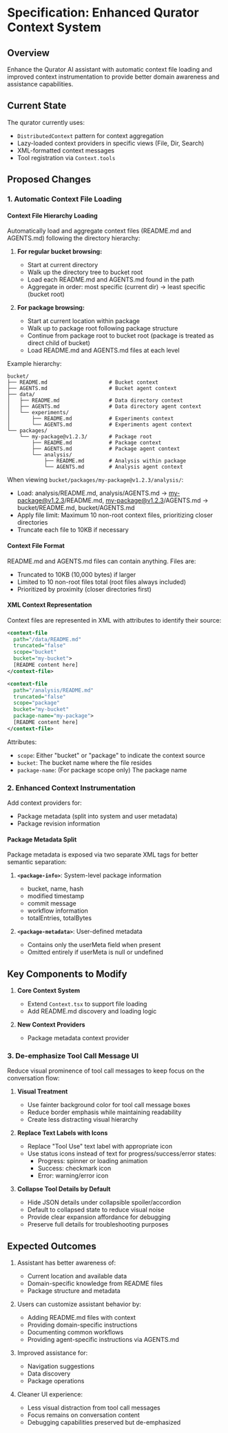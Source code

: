 # Specification: Enhanced Qurator Context System

## Overview

Enhance the Qurator AI assistant with automatic context file loading and improved context instrumentation to provide better domain awareness and assistance capabilities.

## Current State

The qurator currently uses:
- `DistributedContext` pattern for context aggregation
- Lazy-loaded context providers in specific views (File, Dir, Search)
- XML-formatted context messages
- Tool registration via `Context.tools`

## Proposed Changes

### 1. Automatic Context File Loading

#### Context File Hierarchy Loading

Automatically load and aggregate context files (README.md and AGENTS.md) following the directory hierarchy:

1. **For regular bucket browsing:**
   - Start at current directory
   - Walk up the directory tree to bucket root
   - Load each README.md and AGENTS.md found in the path
   - Aggregate in order: most specific (current dir) → least specific (bucket root)

2. **For package browsing:**
   - Start at current location within package
   - Walk up to package root following package structure
   - Continue from package root to bucket root (package is treated as direct child of bucket)
   - Load README.md and AGENTS.md files at each level

Example hierarchy:
```
bucket/
├── README.md                    # Bucket context
├── AGENTS.md                    # Bucket agent context
├── data/
│   ├── README.md                # Data directory context
│   ├── AGENTS.md                # Data directory agent context
│   └── experiments/
│       ├── README.md            # Experiments context
│       └── AGENTS.md            # Experiments agent context
└── packages/
    └── my-package@v1.2.3/       # Package root
        ├── README.md            # Package context
        ├── AGENTS.md            # Package agent context
        └── analysis/
            ├── README.md        # Analysis within package
            └── AGENTS.md        # Analysis agent context
```

When viewing `bucket/packages/my-package@v1.2.3/analysis/`:
- Load: analysis/README.md, analysis/AGENTS.md → my-package@v1.2.3/README.md, my-package@v1.2.3/AGENTS.md → bucket/README.md, bucket/AGENTS.md
- Apply file limit: Maximum 10 non-root context files, prioritizing closer directories
- Truncate each file to 10KB if necessary

#### Context File Format

README.md and AGENTS.md files can contain anything. Files are:
- Truncated to 10KB (10,000 bytes) if larger
- Limited to 10 non-root files total (root files always included)
- Prioritized by proximity (closer directories first)

#### XML Context Representation

Context files are represented in XML with attributes to identify their source:

```xml
<context-file
  path="/data/README.md"
  truncated="false"
  scope="bucket"
  bucket="my-bucket">
  [README content here]
</context-file>

<context-file
  path="/analysis/README.md"
  truncated="false"
  scope="package"
  bucket="my-bucket"
  package-name="my-package">
  [README content here]
</context-file>
```

Attributes:
- `scope`: Either "bucket" or "package" to indicate the context source
- `bucket`: The bucket name where the file resides
- `package-name`: (For package scope only) The package name

### 2. Enhanced Context Instrumentation

Add context providers for:

- Package metadata (split into system and user metadata)
- Package revision information

#### Package Metadata Split

Package metadata is exposed via two separate XML tags for better semantic separation:

1. **`<package-info>`**: System-level package information
   - bucket, name, hash
   - modified timestamp
   - commit message
   - workflow information
   - totalEntries, totalBytes

2. **`<package-metadata>`**: User-defined metadata
   - Contains only the userMeta field when present
   - Omitted entirely if userMeta is null or undefined

## Key Components to Modify

1. **Core Context System**
   - Extend `Context.tsx` to support file loading
   - Add README.md discovery and loading logic

3. **New Context Providers**
   - Package metadata context provider

### 3. De-emphasize Tool Call Message UI

Reduce visual prominence of tool call messages to keep focus on the conversation flow:

1. **Visual Treatment**
   - Use fainter background color for tool call message boxes
   - Reduce border emphasis while maintaining readability
   - Create less distracting visual hierarchy

2. **Replace Text Labels with Icons**
   - Replace "Tool Use" text label with appropriate icon
   - Use status icons instead of text for progress/success/error states:
     - Progress: spinner or loading animation
     - Success: checkmark icon
     - Error: warning/error icon

3. **Collapse Tool Details by Default**
   - Hide JSON details under collapsible spoiler/accordion
   - Default to collapsed state to reduce visual noise
   - Provide clear expansion affordance for debugging
   - Preserve full details for troubleshooting purposes

## Expected Outcomes

1. Assistant has better awareness of:
   - Current location and available data
   - Domain-specific knowledge from README files
   - Package structure and metadata

2. Users can customize assistant behavior by:
   - Adding README.md files with context
   - Providing domain-specific instructions
   - Documenting common workflows
   - Providing agent-specific instructions via AGENTS.md

3. Improved assistance for:
   - Navigation suggestions
   - Data discovery
   - Package operations

4. Cleaner UI experience:
   - Less visual distraction from tool call messages
   - Focus remains on conversation content
   - Debugging capabilities preserved but de-emphasized
